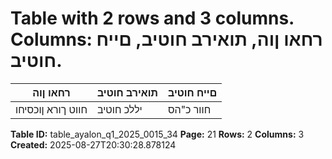 # Table with 2 rows and 3 columns. Columns: רחאו ןוה, תואירב חוטיב, םייח חוטיב.

| רחאו ןוה | תואירב חוטיב | םייח חוטיב |
|---|---|---|
| חווט ךורא ןוכסיחו | יללכ חוטיב | חוור כ"הס |

**Table ID:** table_ayalon_q1_2025_0015_34
**Page:** 21
**Rows:** 2
**Columns:** 3
**Created:** 2025-08-27T20:30:28.878124
